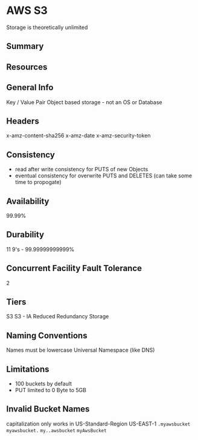 # AWS S3
Storage is theoretically unlimited

## Summary

## Resources

## General Info
Key / Value Pair
Object based storage - not an OS or Database

## Headers
x-amz-content-sha256
x-amz-date
x-amz-security-token

## Consistency
- read after write consistency for PUTS of new Objects
- eventual consistency for overwrite PUTS and DELETES
(can take some time to propogate)

## Availability
99.99%

## Durability
11 9's - 99.99999999999%

## Concurrent Facility Fault Tolerance
2

## Tiers
S3
S3 - IA
Reduced Redundancy Storage

## Naming Conventions
Names must be lowercase
Universal Namespace (like DNS)

## Limitations
- 100 buckets by default
- PUT limited to 0 Byte to 5GB

## Invalid Bucket Names
capitalization only works in US-Standard-Region US-EAST-1
`.myawsbucket`
`myawsbucket.`
`my..awsbucket`
`myAwsBucket`
